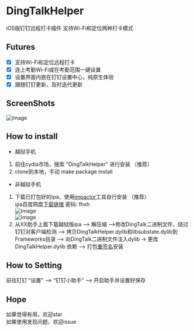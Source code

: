 # DingTalkHelper
iOS版钉钉远程打卡插件 支持Wi-Fi和定位两种打卡模式

## Futures

- [x] 支持Wi-Fi和定位远程打卡
- [x] 连上考勤Wi-Fi或在考勤范围一键设置
- [x] 设置界面内嵌在钉钉设置中心，纯原生体验
- [x] 跟随钉钉更新，及时迭代更新

## ScreenShots

![image](https://github.com/kevll/DingTalkHelper/blob/master/screenshots/setting.PNG)

## How to install

- 越狱手机
1.  前往cydia市场，搜索 "DingTalkHelper" 进行安装 （推荐）
2.  clone到本地，手动 make package install

- 非越狱手机
1. 下载已打包好的ipa，使用[impactor](http://www.cydiaimpactor.com/)工具自行安装 （推荐）</br>
ipa百度网盘[下载链接](https://pan.baidu.com/s/1c39p11e)  密码: fhxh </br>
![image](https://github.com/kevll/WeChatRedEnvelopesHelper/blob/master/screenshots/stepone.gif)</br>
![image](https://github.com/kevll/WeChatRedEnvelopesHelper/blob/master/screenshots/steptwo.gif)</br>
2. 从XX助手上面下载越狱版ipa --> 解压缩 -->修改DingTalk二进制文件，绕过钉钉对客户端检测 --> 拷贝DingTalkHelper.dylib和libsubstate.dylib到Frameworks目录 --> 向DingTalk二进制文件注入dylib -> 更改 DingTalkHelper.dylib 依赖 --> 打包[重签名](https://github.com/kevll/resign)安装

## How to Setting
前往钉钉 “设置” —-> “钉钉小助手” —-> 开启助手并设置好保存</br>

## Hope

如果觉得有用，欢迎star</br>
如果使用发现问题，欢迎issue
